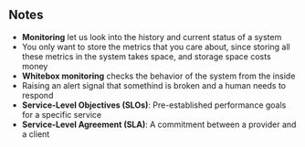 ## Notes

* **Monitoring** let us look into the history and current status of a system
* You only want to store the metrics that you care about, since storing all these metrics in the system takes space, and storage space costs money
* **Whitebox monitoring** checks the behavior of the system from the inside
* Raising an alert signal that somethind is broken and a human needs to respond
* **Service-Level Objectives (SLOs)**: Pre-established performance goals for a specific service
* **Service-Level Agreement (SLA)**: A commitment between a provider and a client